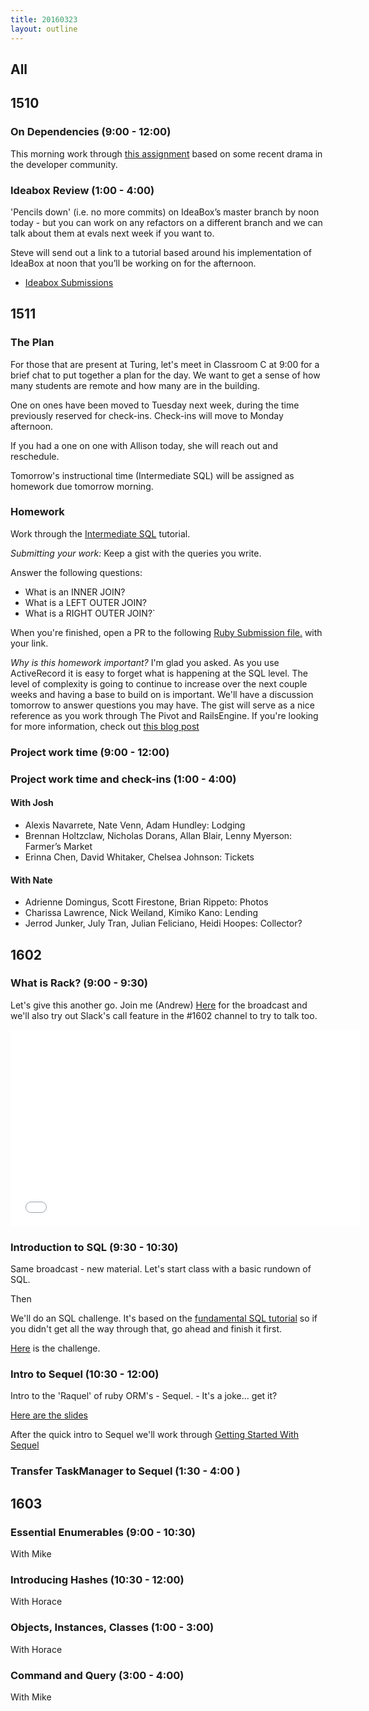 ```yaml
---
title: 20160323
layout: outline
---
```


## All

## 1510

### On Dependencies (9:00 - 12:00)

This morning work through [this assignment](https://gist.github.com/rrgayhart/a3517e56174270c3c3e7) based on some recent drama in the developer community.

### Ideabox Review (1:00 - 4:00)

'Pencils down' (i.e. no more commits) on IdeaBox’s master branch by noon today - but you can work on any refactors on a different branch and we can talk about them at evals next week if you want to.

Steve will send out a link to a tutorial based around his implementation of IdeaBox at noon that you’ll be working on for the afternoon.

- [Ideabox Submissions](https://github.com/turingschool/ruby-submissions/tree/master/1510/module_4_assignments/ideabox2.0)

## 1511

### The Plan

For those that are present at Turing, let's meet in Classroom C at 9:00 for a brief chat to put together a plan for the day. We want to get a sense of how many students are remote and how many are in the building.

One on ones have been moved to Tuesday next week, during the time previously reserved for check-ins. Check-ins will move to Monday afternoon.

If you had a one on one with Allison today, she will reach out and reschedule.

Tomorrow's instructional time (Intermediate SQL) will be assigned as homework due tomorrow morning.

### Homework

Work through the [Intermediate SQL](https://github.com/turingschool/lesson_plans/blob/master/ruby_03-professional_rails_applications/intermediate_sql.md) tutorial.

*Submitting your work:* Keep a gist with the queries you write.

Answer the following questions:

* What is an INNER JOIN?
* What is a LEFT OUTER JOIN?
* What is a RIGHT OUTER JOIN?`

When you're finished, open a PR to the following [Ruby Submission file.](https://github.com/turingschool/ruby-submissions/blob/master/1511/homework/intermediate_sql.md) with your link.

*Why is this homework important?* I'm glad you asked. As you use ActiveRecord it is easy to forget what is happening at the SQL level. The level of complexity is going to continue to increase over the next couple weeks and having a base to build on is important. We'll have a discussion tomorrow to answer questions you may have. The gist will serve as a nice reference as you work through The Pivot and RailsEngine. If you're looking for more information, check out [this blog post](http://blog.codinghorror.com/a-visual-explanation-of-sql-joins/)

### Project work time (9:00 - 12:00)

### Project work time and check-ins (1:00 - 4:00)

#### With Josh
- Alexis Navarrete, Nate Venn, Adam Hundley: Lodging
- Brennan Holtzclaw, Nicholas Dorans, Allan Blair, Lenny Myerson: Farmer’s Market
- Erinna Chen, David Whitaker, Chelsea Johnson: Tickets

#### With Nate

- Adrienne Domingus, Scott Firestone, Brian Rippeto: Photos
- Charissa Lawrence, Nick Weiland, Kimiko Kano: Lending
- Jerrod Junker, July Tran, Julian Feliciano, Heidi Hoopes: Collector?


## 1602

### What is Rack? (9:00 - 9:30)

Let's give this another go. Join me (Andrew) [Here](https://plus.google.com/events/c2edcns6o7e4bkt7h7kqvku0p24) for the broadcast and we'll also try out Slack's call feature in the #1602 channel to try to talk too.

<iframe width="560" height="315" src="//www.youtube.com/embed/cnT-iagCzSA" frameborder="0" allowfullscreen></iframe>

### Introduction to SQL (9:30 - 10:30)

Same broadcast - new material. Let's start class with a basic rundown of SQL.

Then

We'll do an SQL challenge. It's based on the [fundamental SQL tutorial](http://tutorials.jumpstartlab.com/topics/sql/fundamental_sql.html#stq=&stp=0) so if you didn't get all the way through that, go ahead and finish it first.

[Here](https://github.com/turingschool/lesson_plans/blob/master/ruby_02-web_applications_with_ruby/explore_sql.md) is the challenge.


### Intro to Sequel (10:30 - 12:00)

Intro to the 'Raquel' of ruby ORM's - Sequel. - It's a joke... get it?

[Here are the slides](https://www.dropbox.com/s/75t98l4lnmr1ub4/intro_to_sequel.key?dl=0)

After the quick intro to Sequel we'll work through [Getting Started With Sequel](http://tutorials.jumpstartlab.com/topics/sql/sequel.html)


### Transfer TaskManager to Sequel (1:30 - 4:00 )

## 1603

### Essential Enumerables (9:00 - 10:30)

With Mike

### Introducing Hashes (10:30 - 12:00)

With Horace

### Objects, Instances, Classes (1:00 - 3:00)

With Horace

### Command and Query (3:00 - 4:00)

With Mike
